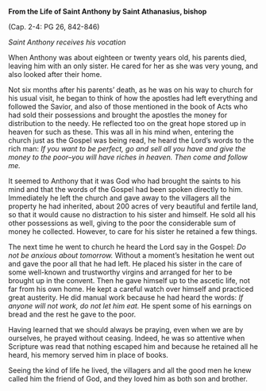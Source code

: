 

**From the Life of Saint Anthony by Saint Athanasius, bishop**

(Cap. 2-4: PG 26, 842-846)

_Saint Anthony receives his vocation_

When Anthony was about eighteen or twenty years old, his parents died, leaving him with an only sister. He cared for her as she was very young, and also looked after their home.

Not six months after his parents’ death, as he was on his way to church for his usual visit, he began to think of how the apostles had left everything and followed the Savior, and also of those mentioned in the book of Acts who had sold their possessions and brought the apostles the money for distribution to the needy. He reflected too on the great hope stored up in heaven for such as these. This was all in his mind when, entering the church just as the Gospel was being read, he heard the Lord’s words to the rich man: _If you want to be perfect, go and sell all you have and give the money to the poor–you will have riches in heaven. Then come and follow me._

It seemed to Anthony that it was God who had brought the saints to his mind and that the words of the Gospel had been spoken directly to him. Immediately he left the church and gave away to the villagers all the property he had inherited, about 200 acres of very beautiful and fertile land, so that it would cause no distraction to his sister and himself. He sold all his other possessions as well, giving to the poor the considerable sum of money he collected. However, to care for his sister he retained a few things.

The next time he went to church he heard the Lord say in the Gospel: _Do not be anxious about tomorrow._ Without a moment’s hesitation he went out and gave the poor all that he had left. He placed his sister in the care of some well-known and trustworthy virgins and arranged for her to be brought up in the convent. Then he gave himself up to the ascetic life, not far from his own home. He kept a careful watch over himself and practiced great austerity. He did manual work because he had heard the words: _If anyone will not work, do not let him eat._ He spent some of his earnings on bread and the rest he gave to the poor.

Having learned that we should always be praying, even when we are by ourselves, he prayed without ceasing. Indeed, he was so attentive when Scripture was read that nothing escaped him and because he retained all he heard, his memory served him in place of books.

Seeing the kind of life he lived, the villagers and all the good men he knew called him the friend of God, and they loved him as both son and brother.


